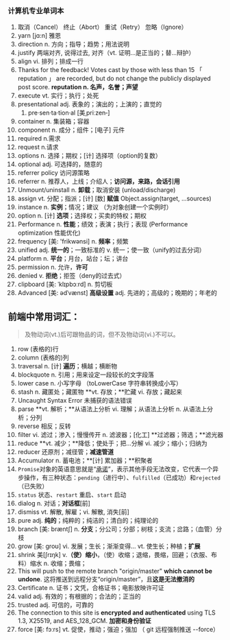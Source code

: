 ### 计算机专业单词本

1.  取消（Cancel） 终止（Abort） 重试（Retry） 忽略（Ignore）
2.  yarn [jɑ:n]  雅恩
3.  direction n. 方向；指导；趋势；用法说明
4.  justify 两端对齐, 说得过去, 对齐（vt. 证明…是正当的；替…辩护）
5.  align vi. 排列；排成一行
6.  Thanks for the feedback! Votes cast by those with less than 15  「 reputation 」  are recorded, but do not change the publicly displayed post score. **reputation n. 名声，名誉；声望**
7. execute vt. 实行；执行；处死 
8. presentational adj. 表象的；演出的；上演的；直觉的
   1. pre·sen·ta·tion·al  [美ˌpriːzen‑]
9. container n. 集装箱；容器
10. component  n. 成分；组件；[电子] 元件
11. required  n.需求
12. request n.请求
13. options n. 选择；期权；[计] 选择项（option的复数）
14. optional adj. 可选择的，随意的
15. referrer policy 访问源策略
16. referrer n. 推荐人，上线；介绍人；**访问源，来路，会话引用**
17. Unmount/uninstall  n. **卸载**；取消安装 (unload/discharge)
18. assign vt. 分配；指派；[计] [数]   **赋值**     Object.assign(target, ...sources)
19. instance  n. **实例**；情况；建议 （为对象创建一个实例时）
20. option n. [计] **选项**；选择权；买卖的特权；期权
21. Performance n. **性能**；绩效；表演；执行；表现  (Performance optimization 性能优化)
22. frequency  [美: 'frikwənsi]  n. **频率**；频繁
23. unified  adj. **统一的**；一致标准的 v. 统一；使一致（unify的过去分词）
24. platform n. **平台**；月台，站台；坛；讲台
25. permission n. 允许，**许可**
26. denied  v. **拒绝**；拒签（deny的过去式）
27.  clipboard [美: ˈklɪpbɔːrd] n. 剪切板
28.  Advanced [美: ədˈvænst] **高级设置** adj. 先进的；高级的；晚期的；年老的

## 前端中常用词汇：

> 及物动词(vt.)后可跟物品的词，但不及物动词(vi.)不可以。

1. row   (表格的)行
2. column (表格的)列
3. traversal  n. [计] **遍历**；横越；横断物
4. blockquote  n. 引用；用来设定一段较长的文字段落
5. lower case  n. 小写字母 （toLowerCase  字符串转换成小写）
6. stash n. 藏匿处；藏匿物 **vt. 存放；**贮藏 vi. 存放；藏起来
7. Uncaught Syntax Error 未捕获的语法错误
8. parse  **vt. 解析；**从语法上分析 vi. 理解；从语法上分析 n. 从语法上分析；分列
9. reverse  相反；反转
10. filter  vi. 滤过；渗入；慢慢传开  n. 滤波器；[化工] **过滤器；筛选；**滤光器
11. reduce  **vt. 减少；**降低；使处于；把…分解  vi. 减少；缩小；归纳为
12. reducer  还原剂；减径管；**减速管道**
13. Accumulator  n. 蓄电池；**[计] 累加器；**积聚者
14. `Promise`对象的英语意思就是“<u>承诺</u>”，表示其他手段无法改变，它代表一个异步操作，有三种状态：`pending`（进行中）、`fulfilled`（已成功）和`rejected`（已失败）
15. `status` 状态、`restart` 重启、`start` 启动
16. dialog  n. 对话；**对话框**[前]
17. dismiss vt. 解散, 解雇；vi. 解散, 消失[前]
18. pure adj. **纯的**；纯粹的；纯洁的；清白的；纯理论的
19. branch [美: bræntʃ] n. **分支**；分公司；分部；树枝；支流；岔路；（血管）分枝
20. grow [美: ɡroʊ] vi. 发展；生长；渐渐变得… vt. 使生长；种植；**扩展**
21. shrink 美[ʃrɪŋk] v.**（使）缩小**，（使）收缩；退缩，畏缩，回避；（衣服、布料）缩水 n. 收缩；畏缩；
22. This will push to the remote branch "origin/master" **which cannot be undone**. 这将推送到远程分支“origin/master”，且**这是无法撤消的**
23. Certificate n. 证书；文凭，合格证书；电影放映许可证
24. valid adj. 有效的；有根据的；合法的；正当的
25. trusted adj. 可信的，可靠的
26. The connection to this site is **encrypted and authenticated** using TLS 1.3, X25519, and AES_128_GCM. **加密和身份验证**
27. force [美: fɔːrs] vt. 促使，推动；强迫；强加 （ git 远程强制推送 --force）
